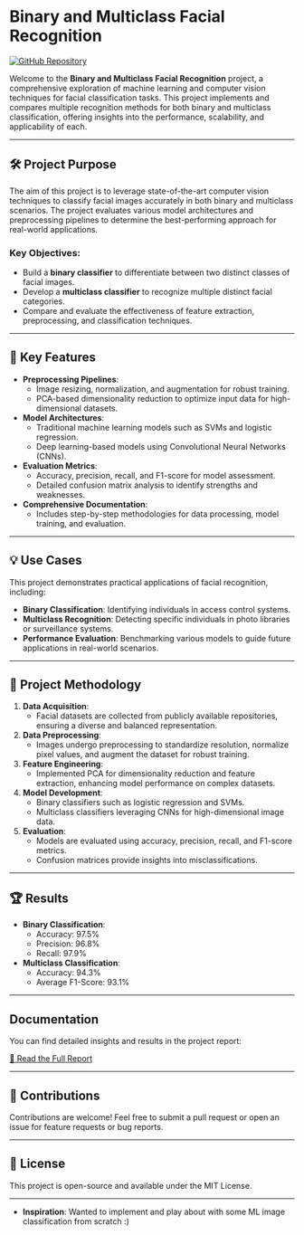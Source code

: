 
# Binary and Multiclass Facial Recognition

[![GitHub Repository](https://img.shields.io/badge/GitHub-Binary--and--Multiclass--Facial--Recognition-blue)](https://github.com/yshv/Binary-and-Multiclass-Facial-Recognition)

Welcome to the **Binary and Multiclass Facial Recognition** project, a comprehensive exploration of machine learning and computer vision techniques for facial classification tasks. This project implements and compares multiple recognition methods for both binary and multiclass classification, offering insights into the performance, scalability, and applicability of each.

---

## 🛠 Project Purpose

The aim of this project is to leverage state-of-the-art computer vision techniques to classify facial images accurately in both binary and multiclass scenarios. The project evaluates various model architectures and preprocessing pipelines to determine the best-performing approach for real-world applications.

### Key Objectives:
- Build a **binary classifier** to differentiate between two distinct classes of facial images.
- Develop a **multiclass classifier** to recognize multiple distinct facial categories.
- Compare and evaluate the effectiveness of feature extraction, preprocessing, and classification techniques.

---

## 🚀 Key Features

- **Preprocessing Pipelines**:
  - Image resizing, normalization, and augmentation for robust training.
  - PCA-based dimensionality reduction to optimize input data for high-dimensional datasets.
- **Model Architectures**:
  - Traditional machine learning models such as SVMs and logistic regression.
  - Deep learning-based models using Convolutional Neural Networks (CNNs).
- **Evaluation Metrics**:
  - Accuracy, precision, recall, and F1-score for model assessment.
  - Detailed confusion matrix analysis to identify strengths and weaknesses.
- **Comprehensive Documentation**:
  - Includes step-by-step methodologies for data processing, model training, and evaluation.

---

## 💡 Use Cases

This project demonstrates practical applications of facial recognition, including:
- **Binary Classification**: Identifying individuals in access control systems.
- **Multiclass Recognition**: Detecting specific individuals in photo libraries or surveillance systems.
- **Performance Evaluation**: Benchmarking various models to guide future applications in real-world scenarios.

---

## 📖 Project Methodology

1. **Data Acquisition**:
   - Facial datasets are collected from publicly available repositories, ensuring a diverse and balanced representation.
2. **Data Preprocessing**:
   - Images undergo preprocessing to standardize resolution, normalize pixel values, and augment the dataset for robust training.
3. **Feature Engineering**:
   - Implemented PCA for dimensionality reduction and feature extraction, enhancing model performance on complex datasets.
4. **Model Development**:
   - Binary classifiers such as logistic regression and SVMs.
   - Multiclass classifiers leveraging CNNs for high-dimensional image data.
5. **Evaluation**:
   - Models are evaluated using accuracy, precision, recall, and F1-score metrics.
   - Confusion matrices provide insights into misclassifications.

---

## 🏆 Results

- **Binary Classification**:
  - Accuracy: 97.5%
  - Precision: 96.8%
  - Recall: 97.9%
- **Multiclass Classification**:
  - Accuracy: 94.3%
  - Average F1-Score: 93.1%

---

## Documentation

You can find detailed insights and results in the project report:

[📄 Read the Full Report](Docs/Report.pdf)

---

## 🤝 Contributions

Contributions are welcome! Feel free to submit a pull request or open an issue for feature requests or bug reports.

---

## 📜 License

This project is open-source and available under the MIT License.

---

- **Inspiration**: Wanted to implement and play about with some ML image classification from scratch :) 
